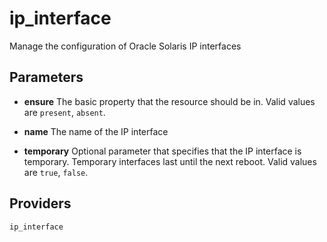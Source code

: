 
ip_interface
============
Manage the configuration of Oracle Solaris IP interfaces


Parameters
----------

- **ensure**
    The basic property that the resource should be in.
    Valid values are `present`, `absent`. 

- **name**
    The name of the IP interface

- **temporary**
    Optional parameter that specifies that the IP interface is
    temporary.  Temporary interfaces last until the next reboot.
    Valid values are `true`, `false`. 

Providers
---------
    ip_interface
